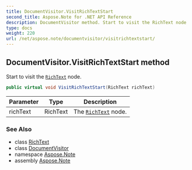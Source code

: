 ```yaml
---
title: DocumentVisitor.VisitRichTextStart
second_title: Aspose.Note for .NET API Reference
description: DocumentVisitor method. Start to visit the RichText node
type: docs
weight: 220
url: /net/aspose.note/documentvisitor/visitrichtextstart/
---
```

## DocumentVisitor.VisitRichTextStart method

Start to visit the [`RichText`](../../richtext/) node.

```csharp
public virtual void VisitRichTextStart(RichText richText)
```

| Parameter | Type | Description |
| --- | --- | --- |
| richText | RichText | The [`RichText`](../../richtext/) node. |

### See Also

* class [RichText](../../richtext/)
* class [DocumentVisitor](../)
* namespace [Aspose.Note](../../documentvisitor/)
* assembly [Aspose.Note](../../../)


